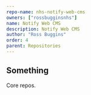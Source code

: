 ```yaml
---
repo-name: nhs-notify-web-cms
owners: ["rossbugginsnhs"]
name: Notify Web CMS
description: Notify Web CMS
author: "Ross Buggins"
order: 4
parent: Repositories
---
```


## Something

Core repos.
